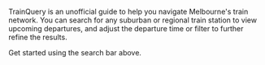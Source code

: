 TrainQuery is an unofficial guide to help you navigate Melbourne's train network. You can search for any suburban or regional train station to view upcoming departures, and adjust the departure time or filter to further refine the results.

Get started using the search bar above.
